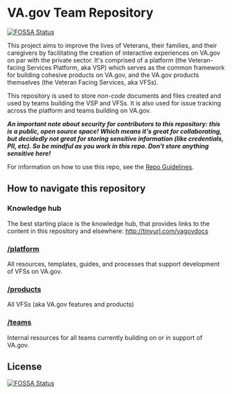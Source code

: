 # VA.gov Team Repository
[![FOSSA Status](https://app.fossa.com/api/projects/git%2Bgithub.com%2Fryanlink%2Fva.gov-team.svg?type=shield)](https://app.fossa.com/projects/git%2Bgithub.com%2Fryanlink%2Fva.gov-team?ref=badge_shield)


This project aims to improve the lives of Veterans, their families, and their caregivers by facilitating the creation of interactive experiences on VA.gov on par with the private sector. It's comprised of a platform (the Veteran-facing Services Platform, aka VSP) which serves as the common framework for building cohesive products on VA.gov, and the VA.gov products themselves (the Veteran Facing Services, aka VFSs).

This repository is used to store *non-code* documents and files created and used by teams building the VSP and VFSs. It is also used for issue tracking across the platform and teams building on VA.gov.

***An important note about security for contributors to this repository: this is a public, open source space! Which means it's great for collaborating, but decidedly not great for storing sensitive information (like credentials, PII, etc). So be mindful as you work in this repo. Don't store anything sensitive here!***

For information on how to use this repo, see the [Repo Guidelines](https://github.com/department-of-veterans-affairs/va.gov-team/blob/master/platform/working-with-vsp/orientation/repo-guidelines.md).

## How to navigate this repository

### Knowledge hub
The best starting place is the knowledge hub, that provides links to the content in this repository and elsewhere:
http://tinyurl.com/vagovdocs

### [/platform](./platform)
All resources, templates, guides, and processes that support development of VFSs on VA.gov.

### [/products](./products)
All VFSs (aka VA.gov features and products)

### [/teams](./teams)
Internal resources for all teams currently building on or in support of VA.gov.


## License
[![FOSSA Status](https://app.fossa.com/api/projects/git%2Bgithub.com%2Fryanlink%2Fva.gov-team.svg?type=large)](https://app.fossa.com/projects/git%2Bgithub.com%2Fryanlink%2Fva.gov-team?ref=badge_large)